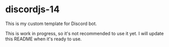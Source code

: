 # discordjs-14

This is my custom template for Discord bot.

This is work in progress, so it's not recommended to use it yet. I will update this README when it's ready to use.
